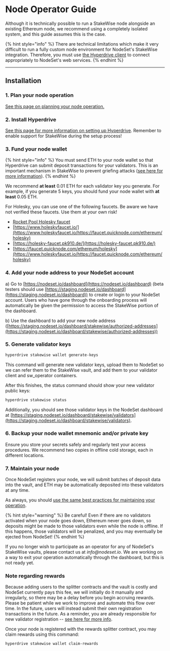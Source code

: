 # Node Operator Guide

Although it is technically possible to run a StakeWise node alongside an existing Ethereum node, we recommend using a completely isolated system, and this guide assumes this is the case.

{% hint style="info" %}
There are technical limitations which make it very difficult to run a fully custom node environment for NodeSet's StakeWise integration. Therefore, you must use [the Hyperdrive client](https://github.com/nodeset-org/hyperdrive) to connect appropriately to NodeSet's web services.
{% endhint %}

***

## **Installation**

### **1. Plan your node operation**

[See this page on planning your node operation.](../node-operators/best-practices/planning-your-node-architecture.md)

### 2. Install Hyperdrive

[See this page for more information on setting up Hyperdrive](https://docs.nodeset.io/node-operators/hyperdrive). Remember to enable support for StakeWise during the setup process!

### **3. Fund your node wallet**

{% hint style="info" %}
You must send ETH to your node wallet so that Hyperdrive can submit deposit transactions for your validators. This is an important mechanism in StakeWise to prevent griefing attacks ([see here for more information](https://docs.nodeset.io/stakewise-integration/faq#why-do-node-operators-need-to-pay-to-register-validators)).
{% endhint %}

We recommend **at least** 0.01 ETH for each validator key you generate. For example, if you generate 5 keys, you should fund your node wallet with **at least** 0.05 ETH.

For Holesky, you can use one of the following faucets. Be aware we have not verified these faucets. Use them at your own risk!

* [Rocket Pool Holesky faucet](https://docs.rocketpool.net/guides/testnet/overview#getting-test-eth-on-holesky)
* [https://www.holeskyfaucet.io/](https://www.holeskyfaucet.io/https://faucet.quicknode.com/ethereum/holesky)
* [https://holesky-faucet.pk910.de/](https://holesky-faucet.pk910.de/)
* [https://faucet.quicknode.com/ethereum/holesky](https://www.holeskyfaucet.io/https://faucet.quicknode.com/ethereum/holesky)

### 4. Add your node address to your NodeSet account

a) Go to [https://nodeset.io/dashboard](https://nodeset.io/dashboard) (beta testers should use [https://staging.nodeset.io/dashboard](https://staging.nodeset.io/dashboard)) to create or login to your NodeSet account. Users who have gone through the onboarding process will automatically be given the permission to access the StakeWise portion of the dashboard.

b) Use the dashboard to add your new node address ([https://staging.nodeset.io/dashboard/stakewise/authorized-addresses](https://staging.nodeset.io/dashboard/stakewise/authorized-addresses))

### 5. Generate validator keys

```bash
hyperdrive stakewise wallet generate-keys 
```

This command will generate new validator keys, upload them to NodeSet so we can refer them to the StakeWise vault, and add them to your validator client and sw\_operator containers.

After this finishes, the status command should show your new validator public keys:

```bash
hyperdrive stakewise status
```

Additionally, you should see those validator keys in the NodeSet dashboard at [https://staging.nodeset.io/dashboard/stakewise/validators](https://staging.nodeset.io/dashboard/stakewise/validators).

### 6. Backup your node wallet mnemonic and/or private key

Ensure you store your secrets safely and regularly test your access procedures. We recommend two copies in offline cold storage, each in different locations.

### 7. Maintain your node

Once NodeSet registers your node, we will submit batches of deposit data into the vault, and ETH may be automatically deposited into these validators at any time.

As always, you should [use the same best practices for maintaining your operation](../node-operators/best-practices/).

{% hint style="warning" %}
Be careful! Even if there are no validators activated when your node goes down, Ethereum never goes down, so deposits might be made to those validators even while the node is offline. If this happens, those validators will be penalized, and you may eventually be ejected from NodeSet!
{% endhint %}

If you no longer wish to participate as an operator for any of NodeSet's StakeWise vaults, please contact us at _info@nodeset.io_. We are working on a way to exit your operation automatically through the dashboard, but this is not ready yet.

### Note regarding rewards&#x20;

Because adding users to the splitter contracts and the vault is costly and NodeSet currently pays this fee, we will initially do it manually and irregularly, so there may be a delay before you begin accruing rewards. Please be patient while we work to improve and automate this flow over time. In the future, users will instead submit their own registration transactions in the future. As a reminder, you are already responsible for new validator registration -- [see here for more info](faq.md#why-do-node-operators-need-to-pay-to-register-nodes).

Once your node is registered with the rewards splitter contract, you may claim rewards using this command:

```bash
hyperdrive stakewise wallet claim-rewards
```
